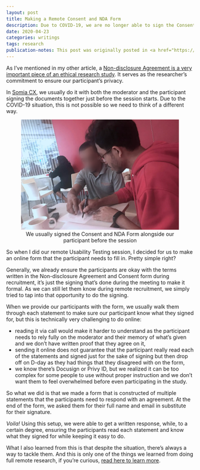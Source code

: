 ```yaml
---
layout: post
title: Making a Remote Consent and NDA Form
description: Due to COVID-19, we are no longer able to sign the Consent and NDA (Non-disclosure Agreement) Form with the participants when we meet them. Here’s how we redesigned the way we do it.
date: 2020-04-23
categories: writings
tags: research
publication-notes: This post was originally posted in <a href="https://medium.com/somiacx/tips-for-running-a-remote-research-2d97d070be19">Somia CX Thought</a>.
---
```


As I’ve mentioned in my other article, a [Non-disclosure Agreement is a very important piece of an ethical research study](/writings/2019/07/17/what-needs-to-be-said-about-nda-in-design-research). It serves as the researcher’s commitment to ensure our participant’s privacy.

In [Somia CX](https://www.somiacx.com), we usually do it with both the moderator and the participant signing the documents together just before the session starts. Due to the COVID-19 situation, this is not possible so we need to think of a different way.

<figure>
<img alt="Photo of me and a participant signing consent and NDA form" src="/assets/2020-04-23-making-a-remote-consent-and-nda-form/signing-nda.png" />
<figcaption style="width:100%; text-align:center;">We usually signed the Consent and NDA Form alongside our participant before the session</figcaption>
</figure>

So when I did our remote Usability Testing session, I decided for us to make an online form that the participant needs to fill in. Pretty simple right?

Generally, we already ensure the participants are okay with the terms written in the Non-disclosure Agreement and Consent form during recruitment, it’s just the signing that’s done during the meeting to make it formal. As we can still let them know during remote recruitment, we simply tried to tap into that opportunity to do the signing.

When we provide our participants with the form, we usually walk them through each statement to make sure our participant know what they signed for, but this is technically very challenging to do online:

- reading it via call would make it harder to understand as the participant needs to rely fully on the moderator and their memory of what’s given and we don’t have written proof that they agree on it,
- sending it online does not guarantee that the participant really read each of the statements and signed just for the sake of signing but then drop off on D-day as they had things that they disagreed with on the form,
- we know there’s Docusign or Privy ID, but we realized it can be too complex for some people to use without proper instruction and we don’t want them to feel overwhelmed before even participating in the study.

So what we did is that we made a form that is constructed of multiple statements that the participants need to respond with an agreement. At the end of the form, we asked them for their full name and email in substitute for their signature.

_Voila!_ Using this setup, we were able to get a written response, while, to a certain degree, ensuring the participants read each statement and know what they signed for while keeping it easy to do.

What I also learned from this is that despite the situation, there’s always a way to tackle them. And this is only one of the things we learned from doing full remote research, if you’re curious, [read here to learn more](/writings/2020/04/23/making-a-remote-consent-and-nda-form).
